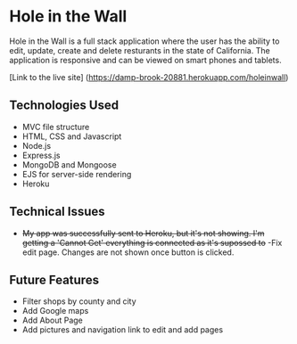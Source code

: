 # Hole in the Wall
Hole in the Wall is a full stack application where the user has the ability to edit, update, create and delete resturants in the state of California. The application is responsive and can be viewed on smart phones and tablets.

[Link to the live site] (https://damp-brook-20881.herokuapp.com/holeinwall)

## Technologies Used
- MVC file structure
- HTML, CSS and Javascript
- Node.js
- Express.js
- MongoDB and Mongoose
- EJS for server-side rendering
- Heroku 


## Technical Issues
- <s>My app was successfully sent to Heroku, but it's not showing. I'm getting a 'Cannot Get' everything is connected as it's supossed to</s>
-Fix edit page. Changes are not shown once button is clicked.

## Future Features
- Filter shops by county and city
- Add Google maps 
- Add About Page
- Add pictures and navigation link to edit and add pages

